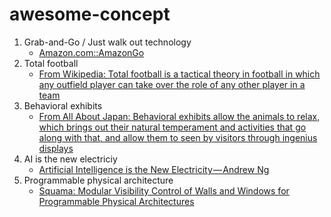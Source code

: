 # awesome-concept

1. Grab-and-Go / Just walk out technology
   * [Amazon.com::AmazonGo](https://www.amazon.com/b?ie=UTF8&node=16008589011)
1. Total football
   * [From Wikipedia: Total football is a tactical theory in football in which any outfield player can take over the role of any other player in a team](https://en.wikipedia.org/wiki/Total_Football)
1. Behavioral exhibits
   * [From All About Japan: Behavioral exhibits allow the animals to relax, which brings out their natural temperament and activities that go along with that, and allow them to seen by visitors through ingenius displays](https://allabout-japan.com/en/article/3919/)
1. AI is the new electriciy
   * [Artificial Intelligence is the New Electricity — Andrew Ng](https://medium.com/syncedreview/artificial-intelligence-is-the-new-electricity-andrew-ng-cc132ea6264)
1. Programmable physical architecture
   * [Squama: Modular Visibility Control of Walls and Windows for Programmable Physical Architectures](https://lab.rekimoto.org/projects/squama/)
